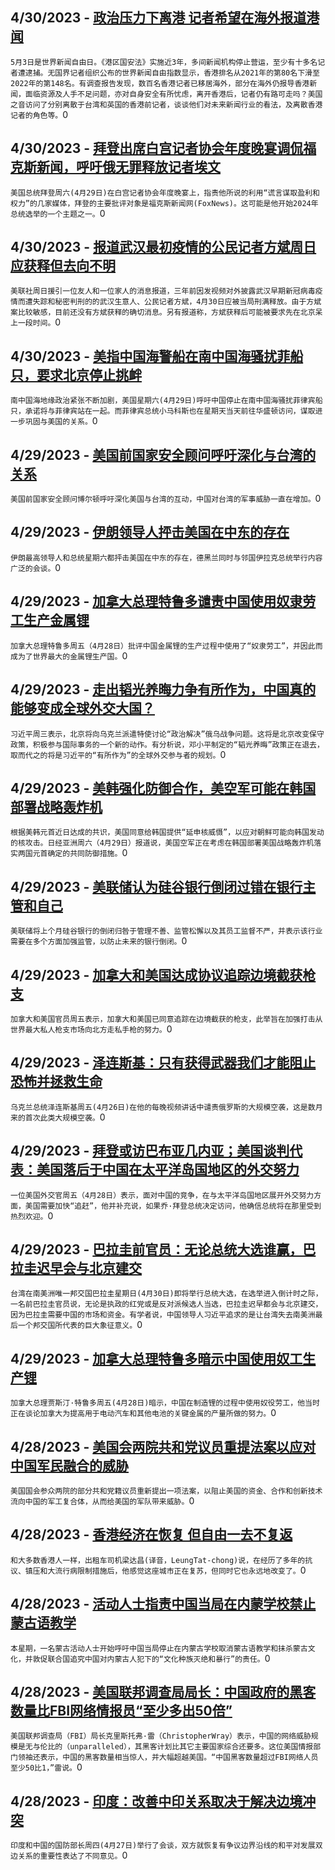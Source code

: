 
  ## 4/30/2023 - [政治压力下离港 记者希望在海外报道港闻](https://www.voachinese.com/a/interview-hong-kong-emigrated-journalists-reporting-hk-news-overseas-despite-political-pressure/7072634.html)
 ```5月3日是世界新闻自由日。《港区国安法》实施近3年，多间新闻机构停止营运，至少有十多名记者遭逮捕。无国界记者组织公布的世界新闻自由指数显示，香港排名从2021年的第80名下滑至2022年的第148名。有调查报告发现，数百名香港记者已移居海外，部分在海外仍报导香港新闻，面临资源及人手不足问题，亦对自身安全有所忧虑，离开香港后，记者仍有路可走吗？美国之音访问了分别离散于台湾和英国的香港前记者，谈谈他们对未来新闻行业的看法，及离散香港记者的角色等。```0
  ## 4/30/2023 - [拜登出席白宫记者协会年度晚宴调侃福克斯新闻，呼吁俄无罪释放记者埃文](https://www.voachinese.com/a/biden-attacks-news-outlets-for-lies-of-conspiracy-and-malice-20230430/7072545.html)
 ```美国总统拜登周六(4月29日)在白宫记者协会年度晚宴上，指责他所说的利用“谎言谋取盈利和权力”的几家媒体，拜登的主要批评对象是福克斯新闻网(FoxNews)。这可能是他开始2024年总统选举的一个主题之一。```0
  ## 4/30/2023 - [报道武汉最初疫情的公民记者方斌周日应获释但去向不明](https://www.voachinese.com/a/chinese-who-reported-on-covid-to-be-released-after-3-years-20230430/7072463.html)
 ```美联社周日援引一位友人和一位家人的消息报道，三年前因发视频对外披露武汉早期新冠病毒疫情而遭失踪和秘密判刑的的武汉生意人、公民记者方斌，4月30日应被当局刑满释放。由于方斌案比较敏感，目前还没有方斌获释的确切消息。另有报道称，方斌获释后可能被要求先在北京呆上一段时间。```0
  ## 4/30/2023 - [美指中国海警船在南中国海骚扰菲船只，要求北京停止挑衅](https://www.voachinese.com/a/us-says-chinese-coast-guard-is-harassing-philippine-vessels-20230430/7072431.html)
 ```南中国海地缘政治紧张不断加剧，美国星期六(4月29日)呼吁中国停止在南中国海骚扰菲律宾船只，承诺将与菲律宾站在一起。而菲律宾总统小马科斯也在星期天当天前往华盛顿访问，谋取进一步巩固与美国的关系。```0
  ## 4/29/2023 - [美国前国家安全顾问呼吁深化与台湾的关系](https://www.voachinese.com/a/bolton-calls-for-closer-ties-vs-taiwan-20230429/7071957.html)
 ```美国前国家安全顾问博尔顿呼吁深化美国与台湾的互动，中国对台湾的军事威胁一直在增加。```0
  ## 4/29/2023 - [伊朗领导人抨击美国在中东的存在](https://www.voachinese.com/a/iran-slams-us-regional-presence-20230429/7071921.html)
 ```伊朗最高领导人和总统星期六都抨击美国在中东的存在，德黑兰同时与邻国伊拉克总统举行内容广泛的会谈。```0
  ## 4/29/2023 - [加拿大总理特鲁多谴责中国使用奴隶劳工生产金属锂](https://www.voachinese.com/a/trudeau-points-to-slave-labor-in-china-lithium-production-20230429/7071821.html)
 ```加拿大总理特鲁多周五（4月28日）批评中国金属锂的生产过程中使用了“奴隶劳工”，并因此而成为了世界最大的金属锂生产国。```0
  ## 4/29/2023 - [走出韬光养晦力争有所作为，中国真的能够变成全球外交大国？](https://www.voachinese.com/a/why-china-is-trying-to-mediate-in-russia-s-war-with-ukraine-20230429/7071745.html)
 ```习近平周三表示，北京将向乌克兰派遣特使讨论“政治解决”俄乌战争问题。这将是北京改变保守政策，积极参与国际事务的一个新的动作。有分析说，邓小平制定的“韬光养晦”政策正在退去，取而代之的将是习近平的“有所作为”的全球外交参与者的规划。```0
  ## 4/29/2023 - [美韩强化防御合作，美空军可能在韩国部署战略轰炸机](https://www.voachinese.com/a/u-s-considers-landing-bombers-in-south-korea-air-force-general-20230429/7071598.html)
 ```根据美韩元首近日达成的共识，美国同意给韩国提供“延申核威慑”，以应对朝鲜可能向韩国发动的核攻击。日经亚洲周六（4月29日）报道说，美国空军正在考虑在韩国部署美国战略轰炸机落实两国元首确定的共同防御措施。```0
  ## 4/29/2023 - [美联储认为硅谷银行倒闭过错在银行主管和自己](https://www.voachinese.com/a/fed-faults-silicon-valley-bank-execs-itself-in-bank-failure-20230429/7071534.html)
 ```美联储将上个月硅谷银行的倒闭归咎于管理不善、监管松懈以及其员工监督不严，并表示该行业需要在多个方面加强监管，以防止未来的银行倒闭。```0
  ## 4/29/2023 - [加拿大和美国达成协议追踪边境截获枪支](https://www.voachinese.com/a/canada-us-agree-to-trace-guns-intercepted-at-border-20230429/7071498.html)
 ```加拿大和美国官员周五表示，加拿大和美国已同意追踪在边境截获的枪支，此举旨在加强打击从世界最大私人枪支市场向北方走私手枪的努力。```0
  ## 4/29/2023 - [泽连斯基：只有获得武器我们才能阻止恐怖并拯救生命](https://www.voachinese.com/a/zelenskyy-only-with-weapons-we-can-stop-terror-and-save-people-20230428/7071416.html)
 ```乌克兰总统泽连斯基周五(4月26日)在他的每晚视频讲话中谴责俄罗斯的大规模空袭，这是数月来的首次此类大规模空袭。```0
  ## 4/29/2023 - [拜登或访巴布亚几内亚；美国谈判代表：美国落后于中国在太平洋岛国地区的外交努力](https://www.voachinese.com/a/us-negotiator-says-us-lagging-behind-chinese-diplomatic-efforts-in-pacific-20230428/7071412.html)
 ```一位美国外交官周五（4月28日）表示，面对中国的竞争，在与太平洋岛国地区展开外交努力方面，美国需要加快“追赶”，他并补充说，如果乔·拜登总统决定访问，他确信总统将在那里受到热烈欢迎。```0
  ## 4/29/2023 - [巴拉圭前官员：无论总统大选谁赢，巴拉圭迟早会与北京建交](https://www.voachinese.com/a/fex-official-said-paraguay-will-switch-recognition-to-china-sooner-or-later-regardless-of-presidential-election-outcome-20230428/7071149.html)
 ```台湾在南美洲唯一邦交国巴拉圭星期日(4月30日)即将举行总统大选，在选举进入倒计时之际，一名前巴拉圭官员说，无论是执政的红党或是反对派候选人当选，巴拉圭迟早都会与北京建交，因为巴拉圭需要中国的市场和资金。有学者说，中国领导人习近平追求的是让台湾失去南美洲最后一个邦交国所代表的巨大象征意义。```0
  ## 4/29/2023 - [加拿大总理特鲁多暗示中国使用奴工生产锂](https://www.voachinese.com/a/canada-s-trudeau-suggests-china-uses-slave-labor-in-lithium-production-20230428/7071145.html)
 ```加拿大总理贾斯汀·特鲁多周五(4月28日)暗示，中国在制造锂的过程中使用奴役劳工，他当时正在谈论加拿大为提高用于电动汽车和其他电池的关键金属的产量所做的努力。```0
  ## 4/28/2023 - [美国会两院共和党议员重提法案以应对中国军民融合的威胁](https://www.voachinese.com/a/rubio-colleagues-reintroduce-bill-to-counter-threat-of-china-s-military-civil-fusion-20230428/7071101.html)
 ```美国国会参众两院的部分共和党籍议员重新提出一项法案，以阻止美国的资金、合作和创新技术流向中国的军工复合体，从而给美国的军队带来威胁。```0
  ## 4/28/2023 - [香港经济在恢复 但自由一去不复返](https://www.voachinese.com/a/hong-kong-s-economy-is-recovering-but-its-freedoms-are-not-20230428/7071041.html)
 ```和大多数香港人一样，出租车司机梁达昌(译音，LeungTat-chong)说，在经历了多年的抗议、镇压和大流行病限制措施后，他感觉这座城市正在复苏，但同时它也永远地改变了。```0
  ## 4/28/2023 - [活动人士指责中国当局在内蒙学校禁止蒙古语教学](https://www.voachinese.com/a/heartbreaking-video-goes-viral-as-china-imposes-sweeping-ban-of-mongolian-language-in-schools-20230428/7070991.html)
 ```本星期，一名蒙古活动人士开始呼吁中国当局停止在内蒙古学校取消蒙古语教学和抹杀蒙古文化，并敦促联合国追究中国对内蒙古人犯下的“文化种族灭绝和暴行”的责任。```0
  ## 4/28/2023 - [美国联邦调查局局长：中国政府的黑客数量比FBI网络情报员“至少多出50倍”](https://www.voachinese.com/a/us--house-hearing-fbi-wray-china-cyber-threats-20230428/7071003.html)
 ```美国联邦调查局（FBI）局长克里斯托弗·雷（ChristopherWray）表示，中国的网络威胁规模是无与伦比的（unparalleled），其黑客计划比其它主要国家综合还要多。这位美国情报部门领袖还表示，中国的黑客数量相当惊人，并大幅超越美国。“中国黑客数量超过FBI网络人员至少50比1，”雷说。```0
  ## 4/28/2023 - [印度：改善中印关系取决于解决边境冲突](https://www.voachinese.com/a/india-says-normal-china-ties-depend-on-resolving-border-dispute-20230438/7070925.html)
 ```印度和中国的国防部长周四(4月27日)举行了会谈，双方就恢复有争议边界沿线的和平对发展双边关系的重要性表达了不同意见。```0